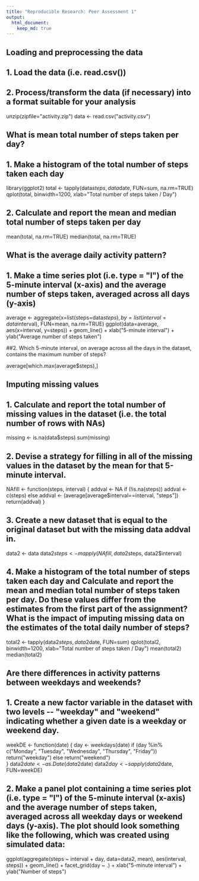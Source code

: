 ```yaml
---
title: "Reproducible Research: Peer Assessment 1"
output: 
  html_document:
    keep_md: true
---
```



## Loading and preprocessing the data
   ## 1. Load the data (i.e. read.csv())
   ## 2. Process/transform the data (if necessary) into a format suitable for your analysis

unzip(zipfile="activity.zip")
data <- read.csv("activity.csv")


## What is mean total number of steps taken per day?
## 1. Make a histogram of the total number of steps taken each day
 
library(ggplot2)
total <- tapply(data$steps, data$date, FUN=sum, na.rm=TRUE)
qplot(total, binwidth=1200, xlab="Total number of steps taken / Day")

## 2. Calculate and report the mean and median total number of steps taken per day

mean(total, na.rm=TRUE)
median(total, na.rm=TRUE)


## What is the average daily activity pattern?
## 1. Make a time series plot (i.e. type = "l") of the 5-minute interval (x-axis) and the average number of steps taken, averaged across all days (y-axis)

average <- aggregate(x=list(steps=data$steps), by=list(interval=data$interval),
                      FUN=mean, na.rm=TRUE)
ggplot(data=average, aes(x=interval, y=steps)) +
      geom_line() +
      xlab("5-minute interval") +
      ylab("Average number of steps taken")

##2. Which 5-minute interval, on average across all the days in the dataset, contains the maximum number of steps?

average[which.max(average$steps),]


## Imputing missing values
## 1. Calculate and report the total number of missing values in the dataset (i.e. the total number of rows with NAs)

missing <- is.na(data$steps)
sum(missing)

## 2. Devise a strategy for filling in all of the missing values in the dataset by the mean for that 5-minute interval.

NAfill <- function(steps, interval) {
    addval <- NA
    if (!is.na(steps))
        addval <- c(steps)
    else
        addval <- (average[average$interval==interval, "steps"])
    return(addval)
}

## 3. Create a new dataset that is equal to the original dataset but with the missing data addval in.

data2 <- data
data2$steps <- mapply(NAfill, data2$steps, data2$interval)

## 4. Make a histogram of the total number of steps taken each day and Calculate and report the mean and median total number of steps taken per day. Do these values differ from the estimates from the first part of the assignment? What is the impact of imputing missing data on the estimates of the total daily number of steps?

total2 <- tapply(data2$steps, data2$date, FUN=sum)
qplot(total2, binwidth=1200, xlab="Total number of steps taken / Day")
mean(total2)
median(total2)


## Are there differences in activity patterns between weekdays and weekends?
## 1. Create a new factor variable in the dataset with two levels -- "weekday" and "weekend" indicating whether a given date is a weekday or weekend day.

weekDE <- function(date) {
    day <- weekdays(date)
    if (day %in% c("Monday", "Tuesday", "Wednesday", "Thursday", "Friday"))
        return("weekday")
    else return("weekend")    
    }
data2$date <- as.Date(data2$date)
data2$day <- sapply(data2$date, FUN=weekDE)

## 2. Make a panel plot containing a time series plot (i.e. type = "l") of the 5-minute interval (x-axis) and the average number of steps taken, averaged across all weekday days or weekend days (y-axis). The plot should look something like the following, which was created using simulated data:

ggplot(aggregate(steps ~ interval + day, data=data2, mean), aes(interval, steps)) +
      geom_line() + facet_grid(day ~ .) +
      xlab("5-minute interval") + ylab("Number of steps")

